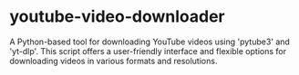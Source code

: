 # youtube-video-downloader
A Python-based tool for downloading YouTube videos using 'pytube3' and 'yt-dlp'. This script offers a user-friendly interface and flexible options for downloading videos in various formats and resolutions.
